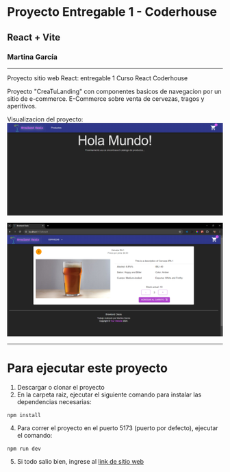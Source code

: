 # Proyecto Entregable 1 - Coderhouse

## React + Vite

### Martina García

---------------------------------------------
Proyecto sitio web React: entregable 1
Curso React Coderhouse

Proyecto "CreaTuLanding" con componentes basicos de navegacion por un sitio de e-commerce.
E-Commerce sobre venta de cervezas, tragos y aperitivos.

Visualizacion del proyecto:
![img.png](img.png)

![img_2.png](img_2.png)


---------------------------------------------
# Para ejecutar este proyecto

1. Descargar o clonar el proyecto
2. En la carpeta raiz, ejecutar el siguiente comando para instalar las dependencias necesarias:
```
npm install
```
4. Para correr el proyecto en el puerto 5173 (puerto por defecto), ejecutar el comando:
```
npm run dev
```
5. Si todo salio bien, ingrese al [link de sitio web](http://localhost:5173/)
